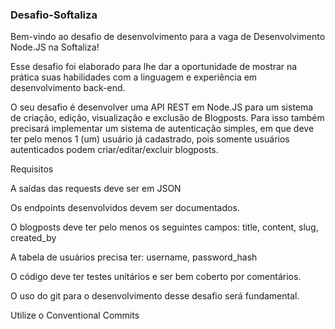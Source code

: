 ### Desafio-Softaliza

Bem-vindo ao desafio de desenvolvimento para a vaga de Desenvolvimento Node.JS na Softaliza!

Esse desafio foi elaborado para lhe dar a oportunidade de mostrar na prática suas habilidades com a linguagem e experiência em desenvolvimento back-end. 

O seu desafio é desenvolver uma API REST em Node.JS para um sistema de criação, edição, visualização e exclusão de Blogposts. Para isso também precisará implementar um sistema de autenticação simples, em que deve ter pelo menos 1 (um) usuário já cadastrado, pois somente usuários autenticados podem criar/editar/excluir blogposts.



Requisitos

A saídas das requests deve ser em JSON

Os endpoints desenvolvidos devem ser documentados.

O blogposts deve ter pelo menos os seguintes campos: title, content, slug, created_by 

A tabela de usuários precisa ter: username, password_hash

O código deve ter testes unitários e ser bem coberto por comentários.

O uso do git para o desenvolvimento desse desafio será fundamental. 

Utilize o Conventional Commits
